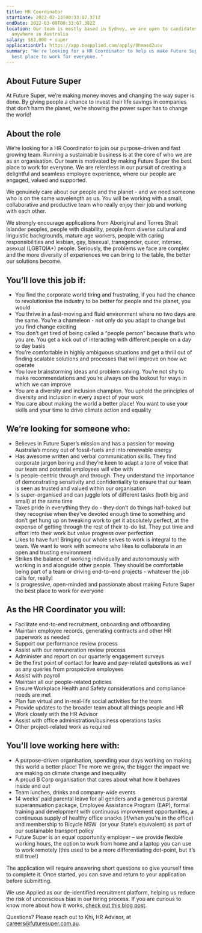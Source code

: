 ```yaml
---
title: HR Coordinator
startDate: 2022-02-23T00:33:07.371Z
endDate: 2022-03-09T00:33:07.382Z
location: Our team is mostly based in Sydney, we are open to candidates from
  anywhere in Australia
salary: $63,000 + super
applicationUrl: https://app.beapplied.com/apply/0hmasd2usv
summary: "We're looking for a HR Coordinator to help us make Future Super the
  best place to work for everyone. "
---
```


## About Future Super

At Future Super, we’re making money moves and changing the way super is done. By giving people a chance to invest their life savings in companies that don’t harm the planet, we’re showing the power super has to change the world!

## About the role

We’re looking for a HR Coordinator to join our purpose-driven and fast growing team. Running a sustainable business is at the core of who we are as an organisation. Our team is motivated by making Future Super the best place to work for everyone. We are relentless in our pursuit of creating a delightful and seamless employee experience, where our people are engaged, valued and supported.

We genuinely care about our people and the planet - and we need someone who is on the same wavelength as us. You will be working with a small, collaborative and productive team who really enjoy their job and working with each other.

We strongly encourage applications from Aboriginal and Torres Strait Islander peoples, people with disability, people from diverse cultural and linguistic backgrounds, mature age workers, people with caring responsibilities and lesbian, gay, bisexual, transgender, queer, intersex, asexual (LGBTQIA+) people. Seriously, the problems we face are complex and the more diversity of experiences we can bring to the table, the better our solutions become.

## You’ll love this job if:

- You find the corporate world tiring and frustrating, if you had the chance to revolutionise the industry to be better for people and the planet, you would
- You thrive in a fast-moving and fluid environment where no two days are the same. You’re a chameleon - not only do you adapt to change but you find change exciting
- You don’t get tired of being called a “people person” because that’s who you are. You get a kick out of interacting with different people on a day to day basis
- You’re comfortable in highly ambiguous situations and get a thrill out of finding scalable solutions and processes that will improve on how we operate
- You love brainstorming ideas and problem solving. You’re not shy to make recommendations and you’re always on the lookout for ways in which we can improve
- You are a diversity and inclusion champion. You uphold the principles of diversity and inclusion in every aspect of your work
- You care about making the world a better place! You want to use your skills and your time to drive climate action and equality

## We’re looking for someone who:

- Believes in Future Super’s mission and has a passion for moving Australia’s money out of fossil-fuels and into renewable energy
- Has awesome written and verbal communication skills. They find corporate jargon boring and they’re keen to adapt a tone of voice that our team and potential employees will vibe with
- Is people-centric through and through. They understand the importance of demonstrating sensitivity and confidentiality to ensure that our team is seen as trusted and valued within our organisation
- Is super-organised and can juggle lots of different tasks (both big and small) at the same time
- Takes pride in everything they do - they don’t do things half-baked but they recognise when they’ve devoted enough time to something and don’t get hung up on tweaking work to get it absolutely perfect, at the expense of getting through the rest of their to-do list. They put time and effort into their work but value progress over perfection
- Likes to have fun! Bringing our whole selves to work is integral to the team. We want to work with someone who likes to collaborate in an open and trusting environment
- Strikes the balance of working individually and autonomously with working in and alongside other people. They should be comfortable being part of a team or driving end-to-end projects - whatever the job calls for, really!
- Is progressive, open-minded and passionate about making Future Super the best place to work for everyone

## As the HR Coordinator you will:

- Facilitate end-to-end recruitment, onboarding and offboarding
- Maintain employee records, generating contracts and other HR paperwork as needed
- Support our performance review process
- Assist with our remuneration review process
- Administer and report on our quarterly engagement surveys
- Be the first point of contact for leave and pay-related questions as well as any queries from prospective employees
- Assist with payroll
- Maintain all our people-related policies
- Ensure Workplace Health and Safety considerations and compliance needs are met
- Plan fun virtual and in-real-life social activities for the team
- Provide updates to the broader team about all things people and HR
- Work closely with the HR Advisor
- Assist with office administration/business operations tasks
- Other project-related work as required

## You'll love working here with:

- A purpose-driven organisation, spending your days working on making this world a better place! The more we grow, the bigger the impact we are making on climate change and inequality
- A proud B Corp organisation that cares about what how it behaves inside and out
- Team lunches, drinks and company-wide events
- 14 weeks’ paid parental leave for all genders and a generous parental superannuation package, Employee Assistance Program (EAP), formal training and development with continuous improvement opportunities, a continuous supply of healthy office snacks (if/when you’re in the office) and membership to Bicycle NSW  (or your State’s equivalent) as part of our sustainable transport policy
- Future Super is an equal opportunity employer – we provide flexible working hours, the option to work from home and a laptop you can use to work remotely (this used to be a more differentiating dot-point, but it’s still true!)

The application will require answering short questions so give yourself time to complete it. Once started, you can save and return to your application before submitting.

We use Applied as our de-identified recruitment platform, helping us reduce the risk of unconscious bias in our hiring process. If you are curious to know more about how it works, [check out this blog post](https://www.linkedin.com/pulse/how-de-identified-recruitment-improving-diversity-our-veronica/?trackingId=0MnwcX%2BBRQSOTl0oogaIbA%3D%3D).

Questions? Please reach out to Khi, HR Advisor, at careers@futuresuper.com.au.
